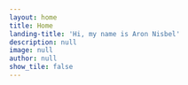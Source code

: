 ```yaml
---
layout: home
title: Home
landing-title: 'Hi, my name is Aron Nisbel'
description: null
image: null
author: null
show_tile: false
---
```

